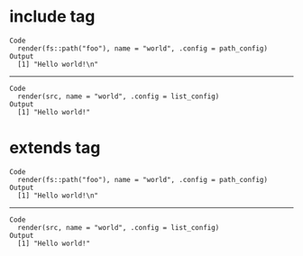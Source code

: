 # include tag

    Code
      render(fs::path("foo"), name = "world", .config = path_config)
    Output
      [1] "Hello world!\n"

---

    Code
      render(src, name = "world", .config = list_config)
    Output
      [1] "Hello world!"

# extends tag

    Code
      render(fs::path("foo"), name = "world", .config = path_config)
    Output
      [1] "Hello world!\n"

---

    Code
      render(src, name = "world", .config = list_config)
    Output
      [1] "Hello world!"

